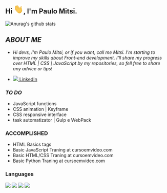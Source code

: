 ## Hi <img src="https://raw.githubusercontent.com/ABSphreak/ABSphreak/master/gifs/Hi.gif" width="30px">, I'm Paulo Mitsi.

![Anurag's github stats](https://github-readme-stats.vercel.app/api?username=PauloMitsi&theme=vue-dark&show_icons=true)

## ***ABOUT ME***
- *Hi devs, I'm Paulo Mitsi, or if you want, call me Mitsi. I'm starting to improve my skills about Front-end development. I'll share my progress over HTML | CSS | JavaScript by my repositories, so fell free to share any advice or tips!*

- <a href="https://www.linkedin.com/in/paulo-mitsi-6b640b202/" target="_blank"><img src="https://cdn4.iconfinder.com/data/icons/social-messaging-ui-color-shapes-2-free/128/social-linkedin-circle-512.png" width="13px" > LinkedIn</a>

### *TO DO*
- JavaScript functions
- CSS animation | Keyframe
- CSS responsive interface
- task automatizator | Gulp e WebPack
 
### ACCOMPLISHED
- HTML Basics tags
- Basic JavaScript Traning at cursoemvideo.com
- Basic HTML/CSS Traning at cursoemvideo.com
- Basic Python Traning at cursoemvideo.com
 
### Languages
<img src="https://upload.wikimedia.org/wikipedia/commons/6/6a/JavaScript-logo.png" width="25px"> <img src="https://logodownload.org/wp-content/uploads/2016/10/html5-logo-8.png" width="22px"> <img src="https://cdn4.iconfinder.com/data/icons/social-media-logos-6/512/121-css3-512.png" width="26px"> <img src="https://upload.wikimedia.org/wikipedia/commons/thumb/c/c3/Python-logo-notext.svg/768px-Python-logo-notext.svg.png" width="25px">
